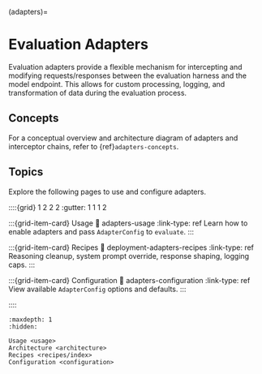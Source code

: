 <!-- markdownlint-disable MD041 -->
(adapters)=

# Evaluation Adapters

Evaluation adapters provide a flexible mechanism for intercepting and modifying requests/responses between the evaluation harness and the model endpoint. This allows for custom processing, logging, and transformation of data during the evaluation process.

## Concepts

For a conceptual overview and architecture diagram of adapters and interceptor chains, refer to {ref}`adapters-concepts`.

## Topics

Explore the following pages to use and configure adapters.

::::{grid} 1 2 2 2
:gutter: 1 1 1 2

:::{grid-item-card} Usage
:link: adapters-usage
:link-type: ref
Learn how to enable adapters and pass `AdapterConfig` to `evaluate`.
:::

:::{grid-item-card} Recipes
:link: deployment-adapters-recipes
:link-type: ref
Reasoning cleanup, system prompt override, response shaping, logging caps.
:::

:::{grid-item-card} Configuration
:link: adapters-configuration
:link-type: ref
View available `AdapterConfig` options and defaults.
:::

::::

```{toctree}
:maxdepth: 1
:hidden:

Usage <usage>
Architecture <architecture>
Recipes <recipes/index>
Configuration <configuration>
```
